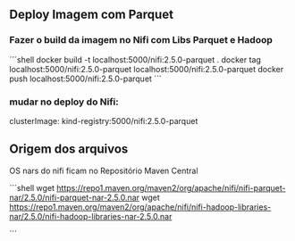
## Deploy Imagem com Parquet

### Fazer o build da imagem no Nifi com Libs Parquet e Hadoop 

´´´shell
docker build -t localhost:5000/nifi:2.5.0-parquet .
docker tag localhost:5000/nifi:2.5.0-parquet localhost:5000/nifi:2.5.0-parquet
docker push localhost:5000/nifi:2.5.0-parquet
´´´

### mudar no deploy do Nifi:
  clusterImage: kind-registry:5000/nifi:2.5.0-parquet

## Origem dos arquivos

OS nars do nifi ficam no Repositório Maven Central

´´´shell
wget https://repo1.maven.org/maven2/org/apache/nifi/nifi-parquet-nar/2.5.0/nifi-parquet-nar-2.5.0.nar
wget https://repo1.maven.org/maven2/org/apache/nifi/nifi-hadoop-libraries-nar/2.5.0/nifi-hadoop-libraries-nar-2.5.0.nar

´´´
